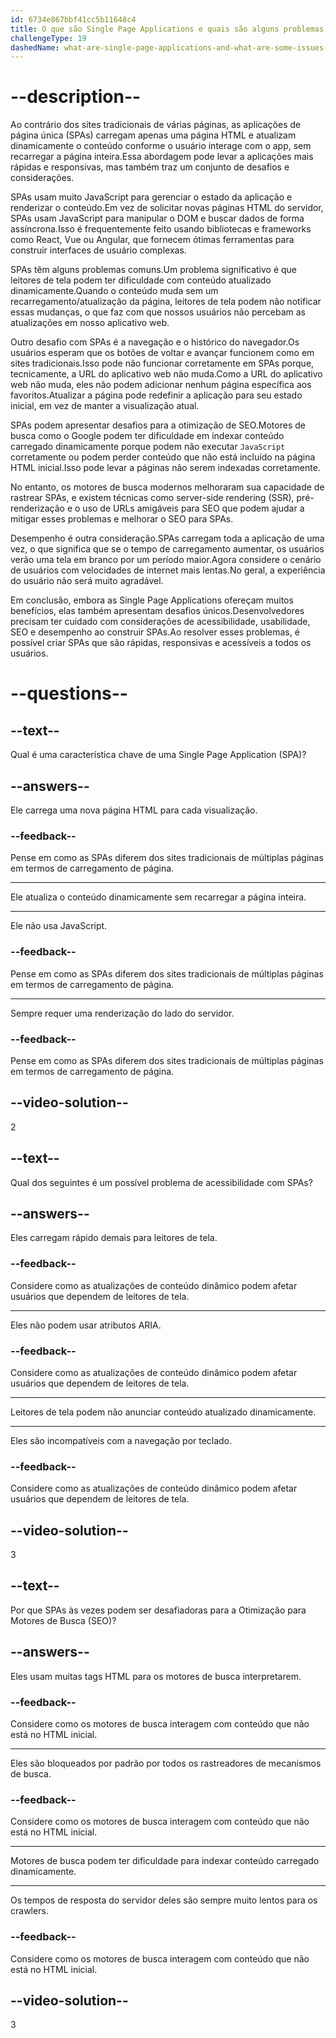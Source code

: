```yaml
---
id: 6734e867bbf41cc5b11648c4
title: O que são Single Page Applications e quais são alguns problemas relacionados a elas?
challengeType: 19
dashedName: what-are-single-page-applications-and-what-are-some-issues-surrounding-them
---
```


# --description--

Ao contrário dos sites tradicionais de várias páginas, as aplicações de página única (SPAs) carregam apenas uma página HTML e atualizam dinamicamente o conteúdo conforme o usuário interage com o app, sem recarregar a página inteira.Essa abordagem pode levar a aplicações mais rápidas e responsivas, mas também traz um conjunto de desafios e considerações.

SPAs usam muito JavaScript para gerenciar o estado da aplicação e renderizar o conteúdo.Em vez de solicitar novas páginas HTML do servidor, SPAs usam JavaScript para manipular o DOM e buscar dados de forma assíncrona.Isso é frequentemente feito usando bibliotecas e frameworks como React, Vue ou Angular, que fornecem ótimas ferramentas para construir interfaces de usuário complexas.

SPAs têm alguns problemas comuns.Um problema significativo é que leitores de tela podem ter dificuldade com conteúdo atualizado dinamicamente.Quando o conteúdo muda sem um recarregamento/atualização da página, leitores de tela podem não notificar essas mudanças, o que faz com que nossos usuários não percebam as atualizações em nosso aplicativo web.

Outro desafio com SPAs é a navegação e o histórico do navegador.Os usuários esperam que os botões de voltar e avançar funcionem como em sites tradicionais.Isso pode não funcionar corretamente em SPAs porque, tecnicamente, a URL do aplicativo web não muda.Como a URL do aplicativo web não muda, eles não podem adicionar nenhum página específica aos favoritos.Atualizar a página pode redefinir a aplicação para seu estado inicial, em vez de manter a visualização atual.

SPAs podem apresentar desafios para a otimização de SEO.Motores de busca como o Google podem ter dificuldade em indexar conteúdo carregado dinamicamente porque podem não executar `JavaScript` corretamente ou podem perder conteúdo que não está incluído na página HTML inicial.Isso pode levar a páginas não serem indexadas corretamente.

No entanto, os motores de busca modernos melhoraram sua capacidade de rastrear SPAs, e existem técnicas como server-side rendering (SSR), pré-renderização e o uso de URLs amigáveis para SEO que podem ajudar a mitigar esses problemas e melhorar o SEO para SPAs.

Desempenho é outra consideração.SPAs carregam toda a aplicação de uma vez, o que significa que se o tempo de carregamento aumentar, os usuários verão uma tela em branco por um período maior.Agora considere o cenário de usuários com velocidades de internet mais lentas.No geral, a experiência do usuário não será muito agradável.

Em conclusão, embora as Single Page Applications ofereçam muitos benefícios, elas também apresentam desafios únicos.Desenvolvedores precisam ter cuidado com considerações de acessibilidade, usabilidade, SEO e desempenho ao construir SPAs.Ao resolver esses problemas, é possível criar SPAs que são rápidas, responsivas e acessíveis a todos os usuários.

# --questions--

## --text--

Qual é uma característica chave de uma Single Page Application (SPA)?

## --answers--

Ele carrega uma nova página HTML para cada visualização.

### --feedback--

Pense em como as SPAs diferem dos sites tradicionais de múltiplas páginas em termos de carregamento de página.

---

Ele atualiza o conteúdo dinamicamente sem recarregar a página inteira.

---

Ele não usa JavaScript.

### --feedback--

Pense em como as SPAs diferem dos sites tradicionais de múltiplas páginas em termos de carregamento de página.

---

Sempre requer uma renderização do lado do servidor.

### --feedback--

Pense em como as SPAs diferem dos sites tradicionais de múltiplas páginas em termos de carregamento de página.

## --video-solution--

2

## --text--

Qual dos seguintes é um possível problema de acessibilidade com SPAs?

## --answers--

Eles carregam rápido demais para leitores de tela.

### --feedback--

Considere como as atualizações de conteúdo dinâmico podem afetar usuários que dependem de leitores de tela.

---

Eles não podem usar atributos ARIA.

### --feedback--

Considere como as atualizações de conteúdo dinâmico podem afetar usuários que dependem de leitores de tela.

---

Leitores de tela podem não anunciar conteúdo atualizado dinamicamente.

---

Eles são incompatíveis com a navegação por teclado.

### --feedback--

Considere como as atualizações de conteúdo dinâmico podem afetar usuários que dependem de leitores de tela.

## --video-solution--

3

## --text--

Por que SPAs às vezes podem ser desafiadoras para a Otimização para Motores de Busca (SEO)?

## --answers--

Eles usam muitas tags HTML para os motores de busca interpretarem.

### --feedback--

Considere como os motores de busca interagem com conteúdo que não está no HTML inicial.

---

Eles são bloqueados por padrão por todos os rastreadores de mecanismos de busca.

### --feedback--

Considere como os motores de busca interagem com conteúdo que não está no HTML inicial.

---

Motores de busca podem ter dificuldade para indexar conteúdo carregado dinamicamente.

---

Os tempos de resposta do servidor deles são sempre muito lentos para os crawlers.

### --feedback--

Considere como os motores de busca interagem com conteúdo que não está no HTML inicial.

## --video-solution--

3
